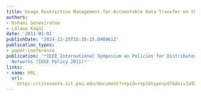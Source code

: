 ```yaml
---
title: Usage Restriction Management for Accountable Data Transfer on the Web
authors:
- Oshani Seneviratne
- Lalana Kagal
date: '2011-01-01'
publishDate: '2024-12-25T15:35:15.048961Z'
publication_types:
- paper-conference
publication: '*IEEE International Symposium on Policies for Distributed Systems and
  Networks (IEEE Policy 2011)*'
links:
- name: URL
  url: 
    https://citeseerx.ist.psu.edu/document?repid=rep1&type=pdf&doi=3a920cfb7dd17f409e4eecc2c524461c60c5441d
---
```

